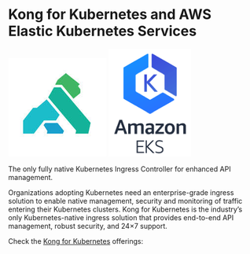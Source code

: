 # Kong for Kubernetes and AWS Elastic Kubernetes Services

![Kong](https://github.com/Kong/aws-marketplace/blob/media/Kong2.jpeg) ![EKS](https://github.com/Kong/aws-marketplace/blob/media/EKS.png)

The only fully native Kubernetes Ingress Controller for enhanced API management.

Organizations adopting Kubernetes need an enterprise-grade ingress solution to enable native management, security and monitoring of traffic entering their Kubernetes clusters. Kong for Kubernetes is the industry’s only Kubernetes-native ingress solution that provides end-to-end API management, robust security, and 24×7 support.

Check the [Kong for Kubernetes](https://github.com/Kong/aws-marketplace/blob/master/K4K8S/README.md) offerings:
